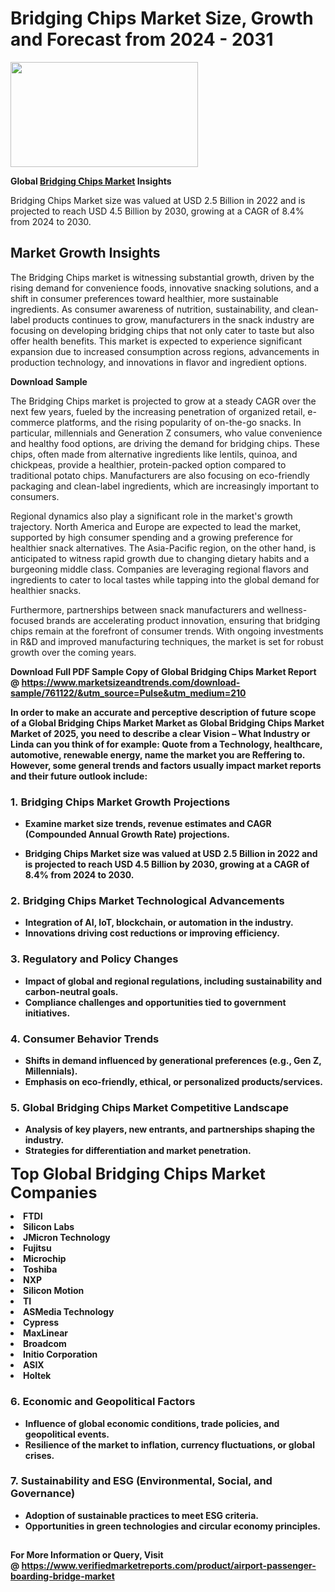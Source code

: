 <H1>Bridging Chips Market Size, Growth and Forecast from 2024 - 2031</H1><img class="aligncenter size-medium wp-image-584254" src="https://thirdeyenews.in/wp-content/uploads/2024/09/Global-Market-Research-300x168.jpeg" alt="" width="300" height="168" /><p><strong>Global&nbsp;<a href="https://www.marketsizeandtrends.com/download-sample/761122/&amp;utm_source=Pulse&amp;utm_medium=210">Bridging Chips Market</a> Insights</strong></p><p>Bridging Chips Market size was valued at USD 2.5 Billion in 2022 and is projected to reach USD 4.5 Billion by 2030, growing at a CAGR of 8.4% from 2024 to 2030.</p><p><h2>Market Growth Insights</h2> <p>The Bridging Chips market is witnessing substantial growth, driven by the rising demand for convenience foods, innovative snacking solutions, and a shift in consumer preferences toward healthier, more sustainable ingredients. As consumer awareness of nutrition, sustainability, and clean-label products continues to grow, manufacturers in the snack industry are focusing on developing bridging chips that not only cater to taste but also offer health benefits. This market is expected to experience significant expansion due to increased consumption across regions, advancements in production technology, and innovations in flavor and ingredient options.</p> <p><strong>Download Sample</strong></p> <p>The Bridging Chips market is projected to grow at a steady CAGR over the next few years, fueled by the increasing penetration of organized retail, e-commerce platforms, and the rising popularity of on-the-go snacks. In particular, millennials and Generation Z consumers, who value convenience and healthy food options, are driving the demand for bridging chips. These chips, often made from alternative ingredients like lentils, quinoa, and chickpeas, provide a healthier, protein-packed option compared to traditional potato chips. Manufacturers are also focusing on eco-friendly packaging and clean-label ingredients, which are increasingly important to consumers.</p> <p>Regional dynamics also play a significant role in the market's growth trajectory. North America and Europe are expected to lead the market, supported by high consumer spending and a growing preference for healthier snack alternatives. The Asia-Pacific region, on the other hand, is anticipated to witness rapid growth due to changing dietary habits and a burgeoning middle class. Companies are leveraging regional flavors and ingredients to cater to local tastes while tapping into the global demand for healthier snacks.</p> <p>Furthermore, partnerships between snack manufacturers and wellness-focused brands are accelerating product innovation, ensuring that bridging chips remain at the forefront of consumer trends. With ongoing investments in R&D and improved manufacturing techniques, the market is set for robust growth over the coming years.</p> <p><strong></p><p><span class=""><strong>Download Full PDF Sample Copy of Global Bridging Chips Market Report</strong> @ <a href="https://www.marketsizeandtrends.com/download-sample/761122/&amp;utm_source=Pulse&amp;utm_medium=210" target="_blank">https://www.marketsizeandtrends.com/download-sample/761122/&amp;utm_source=Pulse&amp;utm_medium=210</a></span></p><p>In order to make an accurate and perceptive description of future scope of a Global&nbsp;Bridging Chips Market Market as Global&nbsp;Bridging Chips Market Market of 2025, you need to describe a clear Vision &ndash; What Industry or Linda can you think of for example: Quote from a Technology, healthcare, automotive, renewable energy, name the market you are Reffering to. However, some general trends and factors usually impact market reports and their future outlook include:</p><h3>1.&nbsp;<strong>Bridging Chips Market Growth Projections</strong></h3><ul><li>Examine market size trends, revenue estimates and CAGR (Compounded Annual Growth Rate) projections.</li><li><p>Bridging Chips Market size was valued at USD 2.5 Billion in 2022 and is projected to reach USD 4.5 Billion by 2030, growing at a CAGR of 8.4% from 2024 to 2030.</p></li></ul><h3>2.&nbsp;<strong>Bridging Chips Market Technological Advancements</strong></h3><ul><li>Integration of AI, IoT, blockchain, or automation in the industry.</li><li>Innovations driving cost reductions or improving efficiency.</li></ul><h3>3.&nbsp;<strong>Regulatory and Policy Changes</strong></h3><ul><li>Impact of global and regional regulations, including sustainability and carbon-neutral goals.</li><li>Compliance challenges and opportunities tied to government initiatives.</li></ul><h3>4.&nbsp;<strong>Consumer Behavior Trends</strong></h3><ul><li>Shifts in demand influenced by generational preferences (e.g., Gen Z, Millennials).</li><li>Emphasis on eco-friendly, ethical, or personalized products/services.</li></ul><h3>5.&nbsp;<strong>Global Bridging Chips Market Competitive Landscape</strong></h3><ul><li>Analysis of key players, new entrants, and partnerships shaping the industry.</li><li>Strategies for differentiation and market penetration.</li></ul><p data-pm-slice="1 1 []"><span style="color: inherit; font-family: inherit; font-size: 25px;">Top Global Bridging Chips Market Companies</span></p><div class="" data-test-id=""><p><li>FTDI</li><li> Silicon Labs</li><li> JMicron Technology</li><li> Fujitsu</li><li> Microchip</li><li> Toshiba</li><li> NXP</li><li> Silicon Motion</li><li> TI</li><li> ASMedia Technology</li><li> Cypress</li><li> MaxLinear</li><li> Broadcom</li><li> Initio Corporation</li><li> ASIX</li><li> Holtek</li></p></div><h3>6.&nbsp;<strong>Economic and Geopolitical Factors</strong></h3><ul><li>Influence of global economic conditions, trade policies, and geopolitical events.</li><li>Resilience of the market to inflation, currency fluctuations, or global crises.</li></ul><h3>7.&nbsp;<strong>Sustainability and ESG (Environmental, Social, and Governance)</strong></h3><ul><li>Adoption of sustainable practices to meet ESG criteria.</li><li>Opportunities in green technologies and circular economy principles.</li></ul><h2><strong style="font-size: 14px;">For More Information or Query, Visit @&nbsp;</strong><a style="background-color: #ffffff; font-size: 14px;" href="https://www.marketsizeandtrends.com/report/bridging-chips-market/" target="_blank">https://www.verifiedmarketreports.com/product/airport-passenger-boarding-bridge-market</a></h2>
